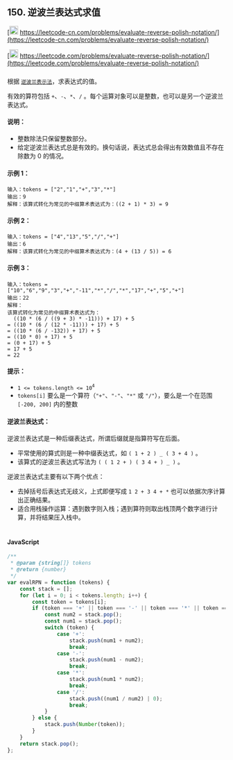 ## 150. 逆波兰表达式求值

[<img src="https://static.leetcode-cn.com/cn-mono-assets/production/assets/logo-dark-cn.c42314a8.svg" height="20" /> https://leetcode-cn.com/problems/evaluate-reverse-polish-notation/](https://leetcode-cn.com/problems/evaluate-reverse-polish-notation/)

[<img src="https://assets.leetcode.com/static_assets/public/webpack_bundles/images/logo-dark.e99485d9b.svg" height="20"/> https://leetcode.com/problems/evaluate-reverse-polish-notation/](https://leetcode.com/problems/evaluate-reverse-polish-notation/)

###

根据 [`逆波兰表示法`](https://baike.baidu.com/item/%E9%80%86%E6%B3%A2%E5%85%B0%E5%BC%8F/128437)，求表达式的值。

有效的算符包括 `+`、`-`、`*`、`/` 。每个运算对象可以是整数，也可以是另一个逆波兰表达式。

#### 说明：

-   整数除法只保留整数部分。
-   给定逆波兰表达式总是有效的。换句话说，表达式总会得出有效数值且不存在除数为 0 的情况。

#### 示例 1：

```
输入：tokens = ["2","1","+","3","*"]
输出：9
解释：该算式转化为常见的中缀算术表达式为：((2 + 1) * 3) = 9
```

#### 示例 2：

```
输入：tokens = ["4","13","5","/","+"]
输出：6
解释：该算式转化为常见的中缀算术表达式为：(4 + (13 / 5)) = 6
```

#### 示例 3：

```
输入：tokens = ["10","6","9","3","+","-11","*","/","*","17","+","5","+"]
输出：22
解释：
该算式转化为常见的中缀算术表达式为：
  ((10 * (6 / ((9 + 3) * -11))) + 17) + 5
= ((10 * (6 / (12 * -11))) + 17) + 5
= ((10 * (6 / -132)) + 17) + 5
= ((10 * 0) + 17) + 5
= (0 + 17) + 5
= 17 + 5
= 22
```

#### 提示：

-   `1 <= tokens.length <= 10`<sup>`4`</sup>
-   `tokens[i]` 要么是一个算符（`"+"`、`"-"`、`"*"` 或 `"/"`），要么是一个在范围 `[-200, 200]` 内的整数

#### 逆波兰表达式：

逆波兰表达式是一种后缀表达式，所谓后缀就是指算符写在后面。

-   平常使用的算式则是一种中缀表达式，如 `( 1 + 2 ) _ ( 3 + 4 )` 。
-   该算式的逆波兰表达式写法为 `( ( 1 2 + ) ( 3 4 + ) _ )` 。

逆波兰表达式主要有以下两个优点：

-   去掉括号后表达式无歧义，上式即便写成 `1 2 + 3 4 + *` 也可以依据次序计算出正确结果。
-   适合用栈操作运算：遇到数字则入栈；遇到算符则取出栈顶两个数字进行计算，并将结果压入栈中。

#

#### JavaScript

```js
/**
 * @param {string[]} tokens
 * @return {number}
 */
var evalRPN = function (tokens) {
    const stack = [];
    for (let i = 0; i < tokens.length; i++) {
        const token = tokens[i];
        if (token === '+' || token === '-' || token === '*' || token === '/') {
            const num2 = stack.pop();
            const num1 = stack.pop();
            switch (token) {
                case '+':
                    stack.push(num1 + num2);
                    break;
                case '-':
                    stack.push(num1 - num2);
                    break;
                case '*':
                    stack.push(num1 * num2);
                    break;
                case '/':
                    stack.push((num1 / num2) | 0);
                    break;
            }
        } else {
            stack.push(Number(token));
        }
    }
    return stack.pop();
};
```
